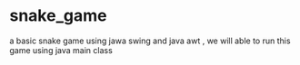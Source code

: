 # snake_game
a basic snake game using jawa swing and java awt , we will able to run this game using java main class
